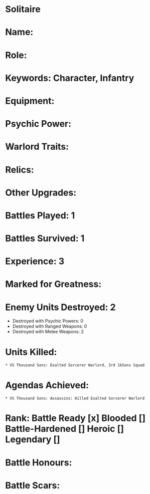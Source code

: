 # Solitaire

# Name: 
# Role:
# Keywords: Character, Infantry
# Equipment:
# Psychic Power:
# Warlord Traits:
# Relics:
# Other Upgrades:

# Battles Played: 1
# Battles Survived: 1
# Experience: 3
# Marked for Greatness:
# Enemy Units Destroyed: 2  
  * Destroyed with Psychic Powers: 0 
  * Destroyed with Ranged Weapons: 0 
  * Destroyed with Melee Weapons: 2
# Units Killed: 
    * VS Thousand Sons: Exalted Sorcerer Warlord, 3rd 1kSons Squad
# Agendas Achieved:
    * VS Thousand Sons: Assassins: Killed Exalted Sorcerer Warlord
# Rank: Battle Ready [x] Blooded [] Battle-Hardened [] Heroic [] Legendary []

# Battle Honours: 
# Battle Scars: